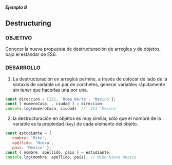 ##### Ejemplo 8
## Destructuring

### OBJETIVO

Conocer la nueva propuesta de destructuración de arreglos y de objetos, bajo el estándar de ES6.

### DESARROLLO
1. La destructuración en arreglos permite, a través de colocar de lado de la sintaxis de variable un par de corchetes, generar variables rápidamente sin tener que hacerlas una por una. 

```javascript
const direccion = [221, 'Roma Norte', 'Mexico'];
const [ numeroCasa, , ciudad ] = direccion;
console.log(numeroCasa, ciudad)  //  221 'Mexico'
```

2. la destructuración en objetos es muy simliar, sólo que el nombre de la variable es la propiedad (`key`) de cada elemento del objeto.

```javascript
const estudiante = {
   nombre: 'Mike',
   apellido: 'Nieva',
   pais: 'Mexico' };
const { nombre, apellido, pais } = estudiante;
console.log(nombre, apellido, pais); // Mike Nieva Mexico
```

